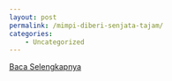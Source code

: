 ```yaml
---
layout: post
permalink: /mimpi-diberi-senjata-tajam/
categories:
    - Uncategorized
---
```


[Baca Selengkapnya](/06)